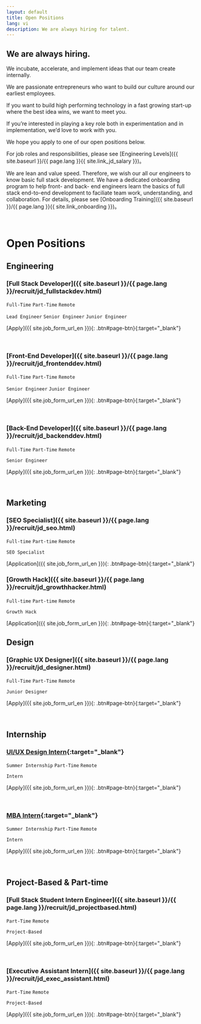 ```yaml
---
layout: default
title: Open Positions
lang: vi
description: We are always hiring for talent.
---
```




## We are always hiring.

We incubate, accelerate, and implement ideas that our team create internally.

We are passionate entrepreneurs who want to build our culture around our earliest employees.

If you want to build high performing technology in a fast growing start-up where the best idea wins, we want to meet you.

If you’re interested in playing a key role both in experimentation and in implementation, we’d love to work with you.

We hope you apply to one of our open positions below.

For job roles and responsibilities, please see [Engineering Levels]({{ site.baseurl }}/{{ page.lang }}{{ site.link_jd_salary }})。

We are lean and value speed. Therefore, we wish our all our engineers to know basic full stack development. We have a dedicated onboarding program to help front- and back- end engineers learn the basics of full stack end-to-end development to faciliate team work, understanding, and collaboration. For details, please see [Onboarding Training]({{ site.baseurl }}/{{ page.lang }}{{ site.link_onboarding }})。

<br>

# Open Positions

## Engineering

### [Full Stack Developer]({{ site.baseurl }}/{{ page.lang }}/recruit/jd_fullstackdev.html)

`Full-Time` `Part-Time` `Remote`

`Lead Engineer`  `Senior Engineer`  `Junior Engineer`

[Apply]({{ site.job_form_url_en }}){: .btn#page-btn}{:target="_blank"}

<br>

### [Front-End Developer]({{ site.baseurl }}/{{ page.lang }}/recruit/jd_frontenddev.html)

`Full-Time` `Part-Time`  `Remote`

`Senior Engineer` `Junior Engineer`

[Apply]({{ site.job_form_url_en }}){: .btn#page-btn}{:target="_blank"}

<br>

### [Back-End Developer]({{ site.baseurl }}/{{ page.lang }}/recruit/jd_backenddev.html)

`Full-Time` `Part-Time`  `Remote`

`Senior Engineer`

[Apply]({{ site.job_form_url_en }}){: .btn#page-btn}{:target="_blank"}

<br>

<!--
### [iOS/Android Mobile App Developer](https://www.cakeresume.com/companies/avance-venture-lab/jobs/mobile-application-engineer-ios-android){:target="_blank"}

`Full-Time`  `Remote`

`Senior Engineer`

[Apply]({{ site.job_form_url_en }}){: .btn#page-btn}{:target="_blank"}

<br>

### [DevOps Engineer](https://www.cakeresume.com/companies/avance-venture-lab/jobs/devops-sre-engineer-remote-work){:target="_blank"}

`Full-Time`  `Remote`

`Junior Engineer`

[Apply]({{ site.job_form_url_en }}){: .btn#page-btn}{:target="_blank"}

<br>

### [QC/QA Engineer](https://www.cakeresume.com/companies/avance-venture-lab/jobs/qa-qc-engineer-remote-work){:target="_blank"}

`Full-Time`  `Remote`

`Junior Engineer`

[Apply]({{ site.job_form_url_en }}){: .btn#page-btn}{:target="_blank"}

<br>

-->

## Marketing

### [SEO Specialist]({{ site.baseurl }}/{{ page.lang }}/recruit/jd_seo.html)

`Full-time` `Part-time` `Remote`

`SEO Specialist`

[Application]({{ site.job_form_url_en }}){: .btn#page-btn}{:target="_blank"}

### [Growth Hack]({{ site.baseurl }}/{{ page.lang }}/recruit/jd_growthhacker.html)

`Full-time` `Part-time` `Remote`

`Growth Hack`

[Application]({{ site.job_form_url_en }}){: .btn#page-btn}{:target="_blank"}

## Design

### [Graphic UX Designer]({{ site.baseurl }}/{{ page.lang }}/recruit/jd_designer.html)

`Full-Time` `Part-Time`  `Remote`

`Junior Designer`

[Apply]({{ site.job_form_url_en }}){: .btn#page-btn}{:target="_blank"}

<br>

## Internship

### [UI/UX Design Intern](https://www.avancevl.com/student){:target="_blank"}

`Summer Internship` `Part-Time`  `Remote`

`Intern`

[Apply]({{ site.job_form_url_en }}){: .btn#page-btn}{:target="_blank"}


<br>

### [MBA Intern](https://www.avancevl.com/student){:target="_blank"}

`Summer Internship` `Part-Time`  `Remote`

`Intern`

[Apply]({{ site.job_form_url_en }}){: .btn#page-btn}{:target="_blank"}

<br>

## Project-Based & Part-time

### [Full Stack Student Intern Engineer]({{ site.baseurl }}/{{ page.lang }}/recruit/jd_projectbased.html)

`Part-Time`  `Remote`

`Project-Based`

[Apply]({{ site.job_form_url_en }}){: .btn#page-btn}{:target="_blank"}

<br>

### [Executive Assistant Intern]({{ site.baseurl }}/{{ page.lang }}/recruit/jd_exec_assistant.html)

`Part-Time`  `Remote`

`Project-Based`

[Apply]({{ site.job_form_url_en }}){: .btn#page-btn}{:target="_blank"}

<br>

